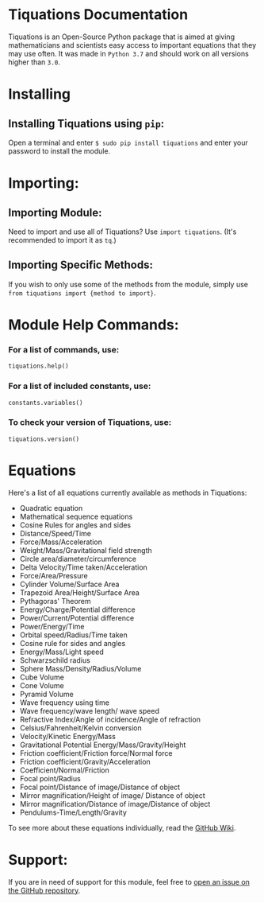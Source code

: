 # Tiquations Documentation
Tiquations is an Open-Source Python package that is aimed at giving mathematicians and scientists easy access to important equations that they may use often. It was made in `Python 3.7` and should work on all versions higher than `3.0`.

# Installing
## Installing Tiquations using `pip`:
Open a terminal and enter `$ sudo pip install tiquations` and enter your password to install the module.

# Importing:
## Importing Module:
Need to import and use all of Tiquations? Use `import tiquations`. (It's recommended to import it as `tq`.)
## Importing Specific Methods:
If you wish to only use some of the methods from the module, simply use `from tiquations import {method to import}`.

# Module Help Commands:
### For a list of commands, use:
`tiquations.help()`
### For a list of included constants, use:
`constants.variables()`
### To check your version of Tiquations, use:
`tiquations.version()`

# Equations
Here's a list of all equations currently available as methods in Tiquations:
* Quadratic equation
* Mathematical sequence equations
* Cosine Rules for angles and sides
* Distance/Speed/Time
* Force/Mass/Acceleration
* Weight/Mass/Gravitational field strength
* Circle area/diameter/circumference
* Delta Velocity/Time taken/Acceleration
* Force/Area/Pressure
* Cylinder Volume/Surface Area
* Trapezoid Area/Height/Surface Area
* Pythagoras' Theorem
* Energy/Charge/Potential difference
* Power/Current/Potential difference
* Power/Energy/Time
* Orbital speed/Radius/Time taken
* Cosine rule for sides and angles
* Energy/Mass/Light speed
* Schwarzschild radius
* Sphere Mass/Density/Radius/Volume
* Cube Volume
* Cone Volume
* Pyramid Volume
* Wave frequency using time
* Wave frequency/wave length/ wave speed
* Refractive Index/Angle of incidence/Angle of refraction
* Celsius/Fahrenheit/Kelvin conversion
* Velocity/Kinetic Energy/Mass
* Gravitational Potential Energy/Mass/Gravity/Height
* Friction coefficient/Friction force/Normal force
* Friction coefficient/Gravity/Acceleration
* Coefficient/Normal/Friction
* Focal point/Radius
* Focal point/Distance of image/Distance of object
* Mirror magnification/Height of image/ Distance of object
* Mirror magnification/Distance of image/Distance of object
* Pendulums-Time/Length/Gravity

To see more about these equations individually, read the [GitHub Wiki]().

# Support:
If you are in need of support for this module, feel free to [open an issue on the GitHub repository]().
